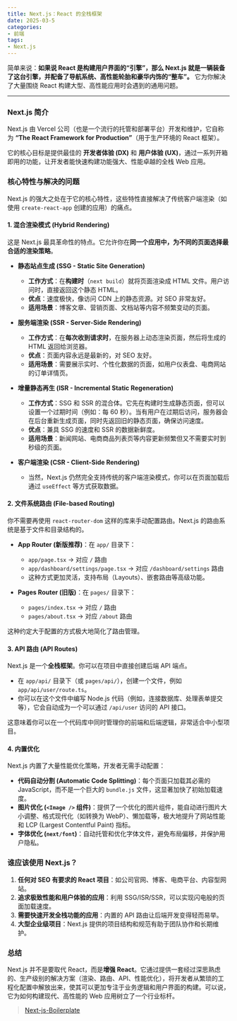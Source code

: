 ```yaml
---
title: Next.js：React 的全栈框架
date: 2025-03-5
categories:
- 前端
tags:
- Next.js
---
```


简单来说：**如果说 React 是构建用户界面的“引擎”，那么 Next.js 就是一辆装备了这台引擎，并配备了导航系统、高性能轮胎和豪华内饰的“整车”。** 它为你解决了大量围绕 React 构建大型、高性能应用时会遇到的通用问题。

---

### Next.js 简介

Next.js 由 Vercel 公司（也是一个流行的托管和部署平台）开发和维护，它自称为 **“The React Framework for Production”**（用于生产环境的 React 框架）。

它的核心目标是提供最佳的 **开发者体验 (DX)** 和 **用户体验 (UX)**，通过一系列开箱即用的功能，让开发者能快速构建功能强大、性能卓越的全栈 Web 应用。

### 核心特性与解决的问题

Next.js 的强大之处在于它的核心特性，这些特性直接解决了传统客户端渲染（如使用 `create-react-app` 创建的应用）的痛点。

#### 1. 混合渲染模式 (Hybrid Rendering)

这是 Next.js 最具革命性的特点。它允许你在**同一个应用中，为不同的页面选择最合适的渲染策略**。

*   **静态站点生成 (SSG - Static Site Generation)**
    *   **工作方式**：在**构建时**（`next build`）就将页面渲染成 HTML 文件。用户访问时，直接返回这个静态 HTML。
    *   **优点**：速度极快，像访问 CDN 上的静态资源。对 SEO 非常友好。
    *   **适用场景**：博客文章、营销页面、文档站等内容不频繁变动的页面。

*   **服务端渲染 (SSR - Server-Side Rendering)**
    *   **工作方式**：在**每次收到请求时**，在服务器上动态渲染页面，然后将生成的 HTML 返回给浏览器。
    *   **优点**：页面内容永远是最新的，对 SEO 友好。
    *   **适用场景**：需要展示实时、个性化数据的页面，如用户仪表盘、电商网站的订单详情页。

*   **增量静态再生 (ISR - Incremental Static Regeneration)**
    *   **工作方式**：SSG 和 SSR 的混合体。它先在构建时生成静态页面，但可以设置一个过期时间（例如：每 60 秒）。当有用户在过期后访问，服务器会在后台重新生成页面，同时先返回旧的静态页面，确保访问速度。
    *   **优点**：兼具 SSG 的速度和 SSR 的数据新鲜度。
    *   **适用场景**：新闻网站、电商商品列表页等内容更新频繁但又不需要实时到秒级的页面。

*   **客户端渲染 (CSR - Client-Side Rendering)**
    *   当然，Next.js 仍然完全支持传统的客户端渲染模式，你可以在页面加载后通过 `useEffect` 等方式获取数据。

#### 2. 文件系统路由 (File-based Routing)

你不需要再使用 `react-router-dom` 这样的库来手动配置路由。Next.js 的路由系统是基于文件和目录结构的。

*   **App Router (新版推荐)**：在 `app/` 目录下：
    *   `app/page.tsx` -> 对应 `/` 路由
    *   `app/dashboard/settings/page.tsx` -> 对应 `/dashboard/settings` 路由
    *   这种方式更加灵活，支持布局（Layouts）、嵌套路由等高级功能。

*   **Pages Router (旧版)**：在 `pages/` 目录下：
    *   `pages/index.tsx` -> 对应 `/` 路由
    *   `pages/about.tsx` -> 对应 `/about` 路由

这种约定大于配置的方式极大地简化了路由管理。

#### 3. API 路由 (API Routes)

Next.js 是一个**全栈框架**。你可以在项目中直接创建后端 API 端点。

*   在 `app/api/` 目录下（或 `pages/api/`），创建一个文件，例如 `app/api/user/route.ts`。
*   你可以在这个文件中编写 Node.js 代码（例如，连接数据库、处理表单提交等），它会自动成为一个可以通过 `/api/user` 访问的 API 接口。

这意味着你可以在一个代码库中同时管理你的前端和后端逻辑，非常适合中小型项目。

#### 4. 内置优化

Next.js 内置了大量性能优化策略，开发者无需手动配置：

*   **代码自动分割 (Automatic Code Splitting)**：每个页面只加载其必需的 JavaScript，而不是一个巨大的 `bundle.js` 文件，这显著加快了初始加载速度。
*   **图片优化 (`<Image />` 组件)**：提供了一个优化的图片组件，能自动进行图片大小调整、格式现代化（如转换为 WebP）、懒加载等，极大地提升了网站性能和 LCP (Largest Contentful Paint) 指标。
*   **字体优化 (`next/font`)**：自动托管和优化字体文件，避免布局偏移，并保护用户隐私。

### 谁应该使用 Next.js？

1.  **任何对 SEO 有要求的 React 项目**：如公司官网、博客、电商平台、内容型网站。
2.  **追求极致性能和用户体验的应用**：利用 SSG/ISR/SSR，可以实现闪电般的页面加载速度。
3.  **需要快速开发全栈功能的应用**：内置的 API 路由让后端开发变得轻而易举。
4.  **大型企业级项目**：Next.js 提供的项目结构和规范有助于团队协作和长期维护。

### 总结

Next.js 并不是要取代 React，而是**增强 React**。它通过提供一套经过深思熟虑的、生产级别的解决方案（渲染、路由、API、性能优化），将开发者从繁琐的工程化配置中解放出来，使其可以更加专注于业务逻辑和用户界面的构建。可以说，它为如何构建现代、高性能的 Web 应用树立了一个行业标杆。

> [Next-js-Boilerplate](https://github.com/ixartz/Next-js-Boilerplate)
